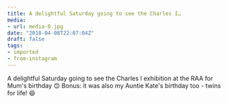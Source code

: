 ```yaml
---
title: A delightful Saturday going to see the Charles I…
media:
- url: media-0.jpg
date: "2018-04-08T22:07:04Z"
draft: false
tags:
- imported
- from-instagram
---
```

A delightful Saturday going to see the Charles I exhibition at the RAA for Mum's birthday 😊 Bonus: it was also my Auntie Kate's birthday too - twins for life\! 😄
